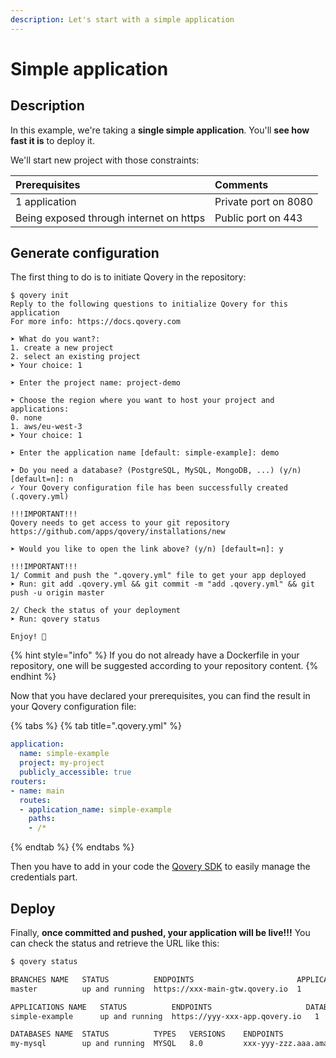 ```yaml
---
description: Let's start with a simple application
---
```


# Simple application

## Description

In this example, we're taking a **single simple application**. You'll **see how fast it is** to deploy it.

We'll start new project with those constraints:

| Prerequisites | Comments |
| :--- | :--- |
| 1 application | Private port on 8080 |
| Being exposed through internet on https | Public port on 443 |

## Generate configuration

The first thing to do is to initiate Qovery in the repository:

```text
$ qovery init
Reply to the following questions to initialize Qovery for this application
For more info: https://docs.qovery.com

➤ What do you want?:
1. create a new project
2. select an existing project
➤ Your choice: 1

➤ Enter the project name: project-demo

➤ Choose the region where you want to host your project and applications:
0. none
1. aws/eu-west-3
➤ Your choice: 1

➤ Enter the application name [default: simple-example]: demo

➤ Do you need a database? (PostgreSQL, MySQL, MongoDB, ...) (y/n) [default=n]: n
✓ Your Qovery configuration file has been successfully created (.qovery.yml)

!!!IMPORTANT!!!
Qovery needs to get access to your git repository
https://github.com/apps/qovery/installations/new

➤ Would you like to open the link above? (y/n) [default=n]: y

!!!IMPORTANT!!!
1/ Commit and push the ".qovery.yml" file to get your app deployed
➤ Run: git add .qovery.yml && git commit -m "add .qovery.yml" && git push -u origin master

2/ Check the status of your deployment
➤ Run: qovery status

Enjoy! 👋
```

{% hint style="info" %}
If you do not already have a Dockerfile in your repository, one will be suggested according to your repository content.
{% endhint %}

Now that you have declared your prerequisites, you can find the result in your Qovery configuration file:

{% tabs %}
{% tab title=".qovery.yml" %}
```yaml
application:
  name: simple-example
  project: my-project
  publicly_accessible: true
routers:
- name: main
  routes:
  - application_name: simple-example
    paths:
    - /*
```
{% endtab %}
{% endtabs %}

Then you have to add in your code the [Qovery SDK](../sdks.md) to easily manage the credentials part.

## Deploy

Finally, **once committed and pushed, your application will be live!!!** You can check the status and retrieve the URL like this:

```bash
$ qovery status

BRANCHES NAME	STATUS        	ENDPOINTS                       APPLICATIONS	DATABASES	BROKERS	STORAGE 
master       	up and running	https://xxx-main-gtw.qovery.io	1           	1        	0      	0      	

APPLICATIONS NAME	STATUS        	ENDPOINTS                     DATABASES	BROKERS	STORAGE 
simple-example   	up and running	https://yyy-xxx-app.qovery.io	1        	0      	0      	

DATABASES NAME	STATUS        	TYPES	VERSIONS	ENDPOINTS                     PORTS	USERNAME 	PASSWORDS       	APPLICATIONS   
my-mysql      	up and running	MYSQL	8.0     	xxx-yyy-zzz.aaa.amazonaws.com	3306 	username	password	        simple-example	

```

